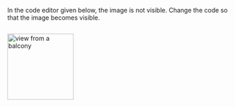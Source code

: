 In the code editor given below, the
image is not visible. Change the code
so that the image becomes visible.

<codeblock language="html" type="exercise" images="view-from-a-balcony.png" testMode="fixedInput">
<code>
<img scr="view-from-a-balcony.png" width="150px"/>
</code>

<solution>
<img scr="view-from-a-balcony.png"  alt="view from a balcony" width="150px"/>
</solution>
</codeblock>